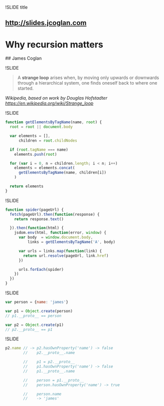 !SLIDE title
## http://slides.jcoglan.com
# Why recursion matters
## James Coglan


!SLIDE

> A **strange loop** arises when, by moving only upwards or downwards through a
> hierarchical system, one finds oneself back to where one started.

<cite>Wikipedia, based on work by Douglas Hofstadter<br>
  https://en.wikipedia.org/wiki/Strange_loop</cite>


!SLIDE

```js
function getElementsByTagName(name, root) {
  root = root || document.body

  var elements = [],
      children = root.childNodes

  if (root.tagName === name)
    elements.push(root)

  for (var i = 0, n = children.length; i < n; i++)
    elements = elements.concat(
      getElementsByTagName(name, children[i])
    )

  return elements
}
```


!SLIDE

```js
function spider(pageUrl) {
  fetch(pageUrl).then(function(response) {
    return response.text()

  }).then(function(html) {
    jsdom.env(html, function(error, window) {
      var body  = window.document.body,
          links = getElementsByTagName('A', body)

      var urls = links.map(function(link) {
        return url.resolve(pageUrl, link.href)
      })

      urls.forEach(spider)
    })
  })
}
```


!SLIDE

```js
var person = {name: 'james'}

var p1 = Object.create(person)
// p1.__proto__ == person

var p2 = Object.create(p1)
// p2.__proto__ == p1
```


!SLIDE

```js
p2.name // -> p2.hasOwnProperty('name') -> false
        //    p2.__proto__.name

        //    p1 = p2.__proto__
        //    p1.hasOwnProperty('name') -> false
        //    p1.__proto__.name

        //    person = p1.__proto__
        //    person.hasOwnProperty('name') -> true

        //    person.name
        //    -> 'james'
```
